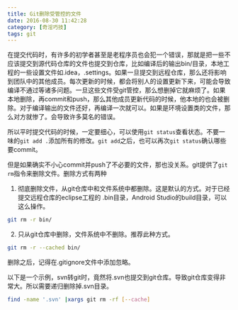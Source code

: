 ```yaml
---
title: Git删除受管控的文件
date: 2016-08-30 11:42:28
category: [奇淫巧技]
tags: git
---
```


在提交代码时，有许多的初学者甚至是老程序员也会犯一个错误，那就是把一些不应该提交到源代码仓库的文件也提交到仓库，比如编译后的输出bin/目录，本地工程的一些设置文件如.idea，.settings。如果一旦提交到远程仓库，那么还将影响到团队中的其他成员。每次更新的时候，都会将别人的设置更新下来，可能会导致编译不通过等诸多问题。一旦这些文件受git管控，那么想删掉它就麻烦了。如果本地删除，再commit和push，那么其他成员更新代码的时候，他本地的也会被删除。对于编译输出的文件还好，再编译一次就可以。如果是环境设置类的文件，那么对方就惨了。会导致许多莫名的错误。

<!-- more -->

所以平时提交代码的时候，一定要细心，可以使用`git status`查看状态。不要一味的`git add .`添加所有的修改。`git add`之后，也可以再次`git status`确认哪些要commit。

但是如果确实不小心commit并push了不必要的文件，那也没关系。git提供了`git rm`指令来删除文件。删除方式有两种
1. 彻底删除文件，从git仓库中和文件系统中都删除。这是默认的方式。对于已经提交远程仓库的eclipse工程的 .bin目录，Android Studio的build目录，可以这么操作。
```bash
git rm -r bin/
```
2. 只从git仓库中删除，文件系统中不删除。推荐此种方式。
```bash
git rm -r --cached bin/
```

删除之后，记得在.gitignore文件中添加忽略。

以下是一个示例，svn转git时，竟然将.svn也提交到git仓库。导致git仓库变得非常大。所以需要递归删除掉.svn目录。

```bash
find -name '.svn' |xargs git rm -rf [--cache]
```

